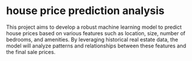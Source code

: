 # house price prediction analysis
This project aims to develop a robust machine learning model to predict house prices based on various features such as location, size, number of bedrooms, and amenities. By leveraging historical real estate data, the model will analyze patterns and relationships between these features and the final sale prices.
